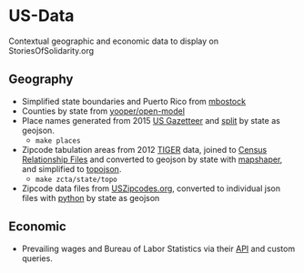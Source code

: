 # US-Data

Contextual geographic and economic data to display on StoriesOfSolidarity.org

## Geography

* Simplified state boundaries and Puerto Rico from [mbostock](http://bl.ocks.org/mbostock/5629120)
* Counties by state from [yooper/open-model](https://github.com/yooper/open-model/tree/master/geodata/topojson/united_states)
* Place names generated from 2015 [US Gazetteer](https://www.census.gov/geo/maps-data/data/gazetteer2015.html) and [split](geography/scripts/split_places.py) by state as geojson.
    * `make places`
* Zipcode tabulation areas from 2012 [TIGER](http://www2.census.gov/geo/tiger/TIGER2012/ZCTA5/) data, joined to [Census Relationship Files](https://www.census.gov/geo/maps-data/data/relationship.html) and converted to geojson by state with [mapshaper](https://github.com/mbloch/mapshaper), and simplified to [topojson](https://github.com/mbostock/topojson).
	* `make zcta/state/topo`
* Zipcode data files from [USZipcodes.org](http://www.unitedstateszipcodes.org/zip-code-database/), converted to individual json files with [python](geography/scripts/split_zipcodes.py) by state as geojson

## Economic

* Prevailing wages and Bureau of Labor Statistics via their [API](http://www.bls.gov/developers/home.htm) and custom queries.
